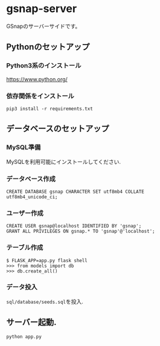 # gsnap-server
GSnapのサーバーサイドです。

## Pythonのセットアップ
### Python3系のインストール
https://www.python.org/
### 依存関係をインストール
```
pip3 install -r requirements.txt
```


## データベースのセットアップ
### MySQL準備
MySQLを利用可能にインストールしてください.
### データベース作成
```
CREATE DATABASE gsnap CHARACTER SET utf8mb4 COLLATE utf8mb4_unicode_ci;
```
### ユーザー作成
```
CREATE USER gsnap@localhost IDENTIFIED BY 'gsnap';
GRANT ALL PRIVILEGES ON gsnap.* TO 'gsnap'@'localhost';
```
### テーブル作成
```
$ FLASK_APP=app.py flask shell
>>> from models import db
>>> db.create_all()
```
### データ投入
`sql/database/seeds.sql`を投入.

## サーバー起動.
```
python app.py
```